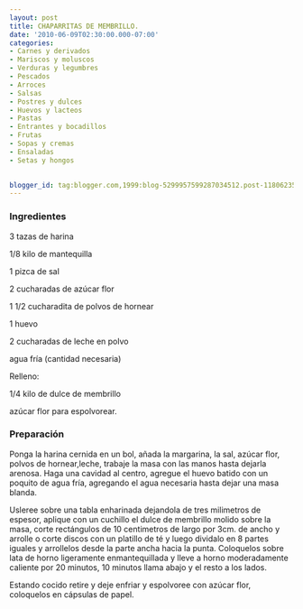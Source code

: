 ```yaml
---
layout: post
title: CHAPARRITAS DE MEMBRILLO.
date: '2010-06-09T02:30:00.000-07:00'
categories:
- Carnes y derivados
- Mariscos y moluscos
- Verduras y legumbres
- Pescados
- Arroces
- Salsas
- Postres y dulces
- Huevos y lacteos
- Pastas
- Entrantes y bocadillos
- Frutas
- Sopas y cremas
- Ensaladas
- Setas y hongos
 

blogger_id: tag:blogger.com,1999:blog-5299957599287034512.post-1180623576830397455
---
```


<h3>Ingredientes</h3>

3 tazas de harina

1/8 kilo de mantequilla

1 pizca de sal

2 cucharadas de azúcar flor

1 1/2 cucharadita de polvos de hornear

1 huevo

2 cucharadas de leche en polvo

agua fría (cantidad necesaria)

Relleno:

1/4 kilo de dulce de membrillo

azúcar flor para espolvorear.

<h3>Preparación</h3>

Ponga la harina cernida en un bol, añada la margarina, la sal, azúcar flor, polvos de hornear,leche, trabaje la masa con las manos hasta dejarla arenosa. Haga una cavidad al centro, agregue el huevo batido con un poquito de agua fría, agregando el agua necesaria hasta dejar una masa blanda.

Usleree sobre una tabla enharinada dejandola de tres milimetros de espesor, aplique con un cuchillo el dulce de membrillo molido sobre la masa, corte rectángulos de 10 centimetros de largo por 3cm. de ancho y arrolle o corte discos con un platillo de té y luego dividalo en 8 partes iguales y arrollelos desde la parte ancha hacia la punta. Coloquelos sobre lata de horno ligeramente enmantequillada y lleve a horno moderadamente caliente por 20 minutos, 10 minutos llama abajo y el resto a los lados.

Estando cocido retire y deje enfriar y espolvoree con azúcar flor, coloquelos en cápsulas de papel.

